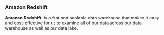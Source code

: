 ### Amazon Redshift 

**Amazon Redshift**: is a fast and scalable data warehouse that makes it easy and cost-effective for us to examine all of our data across our data warehouse as well as our data lake.
